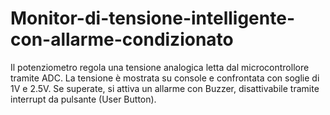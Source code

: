 # Monitor-di-tensione-intelligente-con-allarme-condizionato
Il potenziometro regola una tensione analogica letta dal microcontrollore tramite ADC. La tensione è mostrata su console e confrontata con soglie di 1V e 2.5V. Se superate, si attiva un allarme con Buzzer, disattivabile tramite interrupt da pulsante (User Button).
